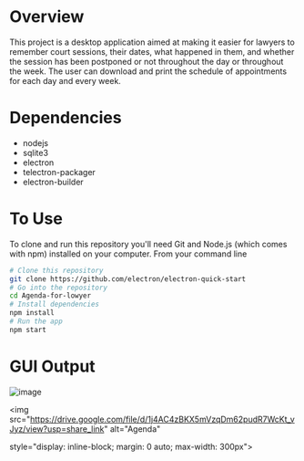 # Overview


This project is a desktop application aimed at making it easier for lawyers to remember court sessions, their dates, what happened in them, and whether the session has been postponed or not throughout the day or throughout the week. The user can download and print the schedule of appointments for each day and every week.


# Dependencies

- nodejs
- sqlite3
- electron
- telectron-packager
- electron-builder


# To Use

To clone and run this repository you'll need Git and Node.js (which comes with npm) installed on your computer. From your command line

```bash
# Clone this repository
git clone https://github.com/electron/electron-quick-start
# Go into the repository
cd Agenda-for-lowyer
# Install dependencies
npm install
# Run the app
npm start
```

# GUI Output
![image]()

<img
  src="https://drive.google.com/file/d/1j4AC4zBKX5mVzqDm62pudR7WcKt_vJyz/view?usp=share_link"
  alt="Agenda"
  
  style="display: inline-block; margin: 0 auto; max-width: 300px">

